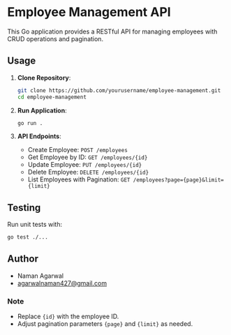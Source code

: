 # Employee Management API

This Go application provides a RESTful API for managing employees with CRUD operations and pagination.

## Usage

1. **Clone Repository**:

   ```sh
   git clone https://github.com/yourusername/employee-management.git
   cd employee-management
   ```

2. **Run Application**:

   ```sh
   go run .
   ```

3. **API Endpoints**:

   - Create Employee: `POST /employees`
   - Get Employee by ID: `GET /employees/{id}`
   - Update Employee: `PUT /employees/{id}`
   - Delete Employee: `DELETE /employees/{id}`
   - List Employees with Pagination: `GET /employees?page={page}&limit={limit}`

## Testing

Run unit tests with:

```sh
go test ./...
```

## Author

- Naman Agarwal
- agarwalnaman427@gmail.com


### Note

- Replace `{id}` with the employee ID.
- Adjust pagination parameters `{page}` and `{limit}` as needed.
